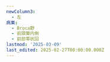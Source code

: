 ```yaml
---
newColumn3:
  - 左
病巣:
  - Broca野
  - 前頭葉内側
  - 前部帯状回
lastmod: '2025-03-09'
last_edited: 2025-02-27T00:00:00.000Z
---
```



